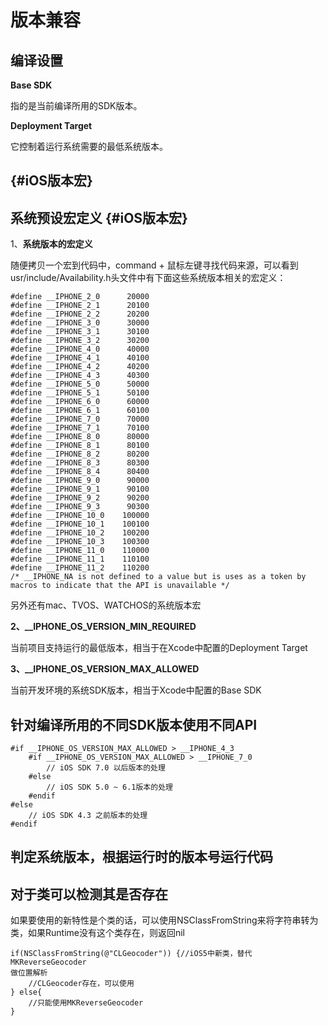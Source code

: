 # 版本兼容

## 编译设置

**Base SDK**

指的是当前编译所用的SDK版本。

**Deployment Target**

它控制着运行系统需要的最低系统版本。

##  {#iOS版本宏}

## 系统预设宏定义 {#iOS版本宏}

1、**系统版本的宏定义**

随便拷贝一个宏到代码中，command + 鼠标左键寻找代码来源，可以看到usr/include/Availability.h头文件中有下面这些系统版本相关的宏定义：

```
#define __IPHONE_2_0      20000
#define __IPHONE_2_1      20100
#define __IPHONE_2_2      20200
#define __IPHONE_3_0      30000
#define __IPHONE_3_1      30100
#define __IPHONE_3_2      30200
#define __IPHONE_4_0      40000
#define __IPHONE_4_1      40100
#define __IPHONE_4_2      40200
#define __IPHONE_4_3      40300
#define __IPHONE_5_0      50000
#define __IPHONE_5_1      50100
#define __IPHONE_6_0      60000
#define __IPHONE_6_1      60100
#define __IPHONE_7_0      70000
#define __IPHONE_7_1      70100
#define __IPHONE_8_0      80000
#define __IPHONE_8_1      80100
#define __IPHONE_8_2      80200
#define __IPHONE_8_3      80300
#define __IPHONE_8_4      80400
#define __IPHONE_9_0      90000
#define __IPHONE_9_1      90100
#define __IPHONE_9_2      90200
#define __IPHONE_9_3      90300
#define __IPHONE_10_0    100000
#define __IPHONE_10_1    100100
#define __IPHONE_10_2    100200
#define __IPHONE_10_3    100300
#define __IPHONE_11_0    110000
#define __IPHONE_11_1    110100
#define __IPHONE_11_2    110200
/* __IPHONE_NA is not defined to a value but is uses as a token by macros to indicate that the API is unavailable */
```

另外还有mac、TVOS、WATCHOS的系统版本宏

**2、\_\_IPHONE\_OS\_VERSION\_MIN\_REQUIRED**

当前项目支持运行的最低版本，相当于在Xcode中配置的Deployment Target

**3、\_\_IPHONE\_OS\_VERSION\_MAX\_ALLOWED**

当前开发环境的系统SDK版本，相当于Xcode中配置的Base SDK

## 

## 针对编译所用的不同SDK版本使用不同API

```
#if __IPHONE_OS_VERSION_MAX_ALLOWED > __IPHONE_4_3    
    #if __IPHONE_OS_VERSION_MAX_ALLOWED > __IPHONE_7_0
        // iOS SDK 7.0 以后版本的处理    
    #else        
        // iOS SDK 5.0 ~ 6.1版本的处理    
    #endif
#else
    // iOS SDK 4.3 之前版本的处理
#endif
```

## 判定系统版本，根据运行时的版本号运行代码



## 对于类可以检测其是否存在

如果要使用的新特性是个类的话，可以使用NSClassFromString来将字符串转为类，如果Runtime没有这个类存在，则返回nil

```
if(NSClassFromString(@"CLGeocoder")) {//iOS5中新类，替代MKReverseGeocoder
做位置解析
    //CLGeocoder存在，可以使用
} else{
    //只能使用MKReverseGeocoder
}
```



